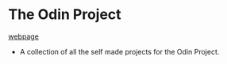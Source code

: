 # The Odin Project

[webpage](https://mwahyd.github.io/TOP-projects/index.html)

- A collection of all the self made projects for the Odin Project.
